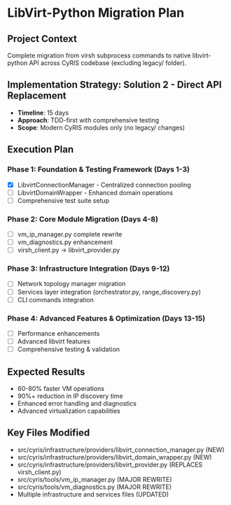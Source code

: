 # LibVirt-Python Migration Plan

## Project Context
Complete migration from virsh subprocess commands to native libvirt-python API across CyRIS codebase (excluding legacy/ folder).

## Implementation Strategy: Solution 2 - Direct API Replacement
- **Timeline**: 15 days
- **Approach**: TDD-first with comprehensive testing
- **Scope**: Modern CyRIS modules only (no legacy/ changes)

## Execution Plan

### Phase 1: Foundation & Testing Framework (Days 1-3)
- [x] LibvirtConnectionManager - Centralized connection pooling
- [ ] LibvirtDomainWrapper - Enhanced domain operations  
- [ ] Comprehensive test suite setup

### Phase 2: Core Module Migration (Days 4-8)
- [ ] vm_ip_manager.py complete rewrite
- [ ] vm_diagnostics.py enhancement
- [ ] virsh_client.py → libvirt_provider.py

### Phase 3: Infrastructure Integration (Days 9-12)
- [ ] Network topology manager migration
- [ ] Services layer integration (orchestrator.py, range_discovery.py)
- [ ] CLI commands integration

### Phase 4: Advanced Features & Optimization (Days 13-15)
- [ ] Performance enhancements
- [ ] Advanced libvirt features
- [ ] Comprehensive testing & validation

## Expected Results
- 60-80% faster VM operations
- 90%+ reduction in IP discovery time
- Enhanced error handling and diagnostics
- Advanced virtualization capabilities

## Key Files Modified
- src/cyris/infrastructure/providers/libvirt_connection_manager.py (NEW)
- src/cyris/infrastructure/providers/libvirt_domain_wrapper.py (NEW)
- src/cyris/infrastructure/providers/libvirt_provider.py (REPLACES virsh_client.py)
- src/cyris/tools/vm_ip_manager.py (MAJOR REWRITE)
- src/cyris/tools/vm_diagnostics.py (MAJOR REWRITE)
- Multiple infrastructure and services files (UPDATED)